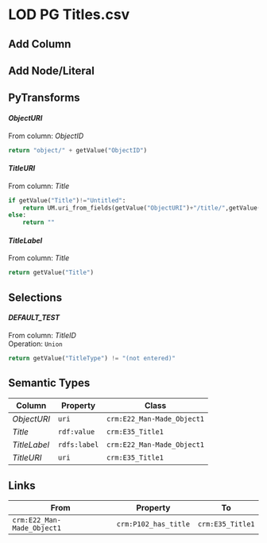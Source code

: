 # LOD PG Titles.csv

## Add Column

## Add Node/Literal

## PyTransforms
#### _ObjectURI_
From column: _ObjectID_
``` python
return "object/" + getValue("ObjectID")
```

#### _TitleURI_
From column: _Title_
``` python
if getValue("Title")!="Untitled":
    return UM.uri_from_fields(getValue("ObjectURI")+"/title/",getValue("TitleID"))
else:
    return ""
```

#### _TitleLabel_
From column: _Title_
``` python
return getValue("Title")
```


## Selections
#### _DEFAULT_TEST_
From column: _TitleID_
<br>Operation: `Union`
``` python
return getValue("TitleType") != "(not entered)"
```


## Semantic Types
| Column | Property | Class |
|  ----- | -------- | ----- |
| _ObjectURI_ | `uri` | `crm:E22_Man-Made_Object1`|
| _Title_ | `rdf:value` | `crm:E35_Title1`|
| _TitleLabel_ | `rdfs:label` | `crm:E22_Man-Made_Object1`|
| _TitleURI_ | `uri` | `crm:E35_Title1`|


## Links
| From | Property | To |
|  --- | -------- | ---|
| `crm:E22_Man-Made_Object1` | `crm:P102_has_title` | `crm:E35_Title1`|
